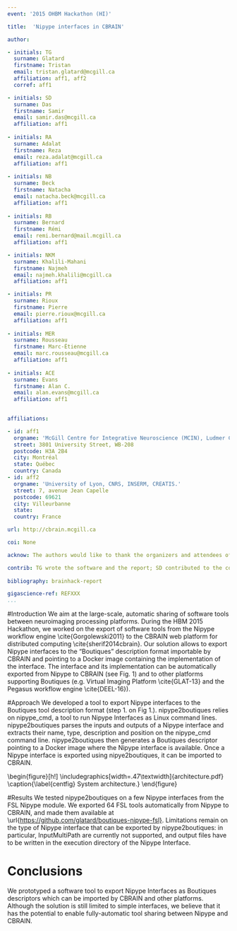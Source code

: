 ```yaml
---
event: '2015 OHBM Hackathon (HI)'

title:  'Nipype interfaces in CBRAIN'

author:

- initials: TG
  surname: Glatard
  firstname: Tristan
  email: tristan.glatard@mcgill.ca
  affiliation: aff1, aff2
  corref: aff1

- initials: SD
  surname: Das
  firstname: Samir
  email: samir.das@mcgill.ca
  affiliation: aff1
  
- initials: RA
  surname: Adalat
  firstname: Reza
  email: reza.adalat@mcgill.ca
  affiliation: aff1
  
- initials: NB
  surname: Beck
  firstname: Natacha
  email: natacha.beck@mcgill.ca
  affiliation: aff1
  
- initials: RB
  surname: Bernard
  firstname: Rémi
  email: remi.bernard@mail.mcgill.ca
  affiliation: aff1

- initials: NKM
  surname: Khalili-Mahani
  firstname: Najmeh
  email: najmeh.khalili@mcgill.ca
  affiliation: aff1

- initials: PR
  surname: Rioux
  firstname: Pierre
  email: pierre.rioux@mcgill.ca
  affiliation: aff1
  
- initials: MER
  surname: Rousseau
  firstname: Marc-Étienne
  email: marc.rousseau@mcgill.ca
  affiliation: aff1
  
- initials: ACE
  surname: Evans
  firstname: Alan C.
  email: alan.evans@mcgill.ca
  affiliation: aff1
  

affiliations: 

- id: aff1
  orgname: 'McGill Centre for Integrative Neuroscience (MCIN), Ludmer Centre for Neuroinformatics and Mental Health, Montreal Neurological Institute (MNI), McGill University'
  street: 3801 University Street, WB-208
  postcode: H3A 2B4
  city: Montréal
  state: Québec
  country: Canada
- id: aff2
  orgname: 'University of Lyon, CNRS, INSERM, CREATIS.'
  street: 7, avenue Jean Capelle
  postcode: 69621
  city: Villeurbanne
  state: 
  country: France

url: http://cbrain.mcgill.ca

coi: None

acknow: The authors would like to thank the organizers and attendees of the 2015 OHBM Hackathon.

contrib: TG wrote the software and the report; SD contributed to the concept elaboration at the OHBM event, RA, NB, PR and MER provided support on the CBRAIN framework, RB implemented Boutiques in CBRAIN, NKM provided background information on fMRI packages, ACE spearheaded the project.
  
bibliography: brainhack-report

gigascience-ref: REFXXX
...
```


#Introduction
We aim at the large-scale, automatic sharing of software tools between neuroimaging processing platforms. During the HBM 2015 Hackathon, we worked on the export of software tools from the Nipype workflow engine \cite{Gorgolewski2011} to the CBRAIN web platform for distributed computing \cite{sherif2014cbrain}. Our solution allows to export Nipype interfaces to the “Boutiques” description format importable by CBRAIN and pointing to a Docker image containing the implementation of the interface. The interface and its implementation can be automatically exported from Nipype to CBRAIN (see Fig. 1) and to other platforms supporting Boutiques (e.g. Virtual Imaging Platform \cite{GLAT-13} and the Pegasus workflow engine \cite{DEEL-16}). 

#Approach
We developed a tool to export Nipype interfaces to the Boutiques tool description format (step 1. on Fig 1.). nipype2boutiques relies on nipype_cmd, a tool to run Nipype Interfaces as Linux command lines. nipype2boutiques parses the inputs and outputs of a Nipype interface and extracts their name, type, description and position on the nipype_cmd command line. nipype2boutiques then generates a Boutiques descriptor pointing to a Docker image where the Nipype interface is available. Once a Nipype interface is exported using nipye2boutiques, it can be imported to CBRAIN. 

\begin{figure}[h!]
  \includegraphics[width=.47\textwidth]{architecture.pdf}
  \caption{\label{centfig} System architecture.}
\end{figure}


#Results
We tested nipype2boutiques on a few Nipype interfaces from the FSL Nipype module. We exported 64 FSL tools automatically from Nipype to CBRAIN, and made them available at \url{https://github.com/glatard/boutiques-nipype-fsl}. Limitations remain on the type of Nipype interface that can be exported by nipype2boutiques: in particular, InputMultiPath are currently not supported, and output files have to be written in the execution directory of the Nipype Interface. 

# Conclusions
We prototyped a software tool to export Nipype Interfaces as Boutiques descriptors which can be imported by CBRAIN and other platforms. Although the solution is still limited to simple interfaces, we believe that it has the potential to enable fully-automatic tool sharing between Nipype and CBRAIN. 
